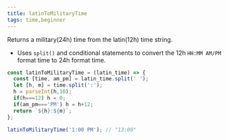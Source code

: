 ```yaml
---
title: latinToMilitaryTime
tags: time,beginner
---
```


Returns a military(24h) time from the latin(12h) time string.

- Uses `split()` and conditional statements to convert the 12h `HH:MM AM/PM` format time to 24h format time.

```js
const latinToMilitaryTime = (latin_time) => {
  const [time, am_pm] = latin_time.split(' ');
  let [h, m] = time.split(':');
  h = parseInt(h,10);
  if(h===12) h = 0;
  if(am_pm==='PM') h = h+12;
  return `${h}:${m}`;
};
```

```js
latinToMilitaryTime('1:00 PM'); // "13:00"
```
